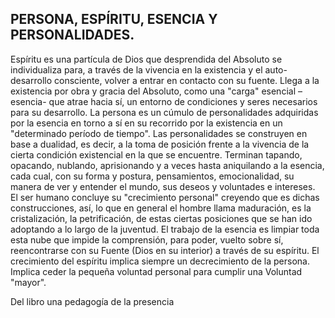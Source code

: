 ## PERSONA, ESPÍRITU, ESENCIA Y PERSONALIDADES.

Espíritu es una partícula de Dios que desprendida del Absoluto se individualiza para, a través de la vivencia en la existencia y el auto-desarrollo consciente, volver a entrar en contacto con su fuente. Llega a la existencia por obra y gracia del Absoluto, como una "carga" esencial –esencia- que atrae hacia sí, un entorno de condiciones y seres necesarios para su desarrollo.
La persona es un cúmulo de personalidades adquiridas por la esencia en torno a sí en su recorrido por la existencia en un "determinado período de tiempo".
Las personalidades se construyen en base a dualidad, es decir, a la toma de posición frente a la vivencia de la cierta condición existencial en la que se encuentre. Terminan tapando, opacando, nublando, aprisionando y a veces hasta aniquilando a la esencia, cada cual, con su forma y postura, pensamientos, emocionalidad, su manera de ver y entender el mundo, sus deseos y voluntades e intereses.<br>
 El ser humano concluye su "crecimiento personal" creyendo que es dichas construcciones, así, lo que en general el hombre llama maduración, es la cristalización, la petrificación, de estas ciertas posiciones que se han ido adoptando a lo largo de la juventud. El trabajo de la esencia es limpiar toda esta nube que impide la comprensión, para poder, vuelto sobre sí, reencontrarse con su Fuente (Dios en su interior) a través de su espíritu.
El crecimiento del espíritu implica siempre un decrecimiento de la persona.
Implica ceder la pequeña voluntad personal para cumplir una Voluntad "mayor".

Del libro una pedagogía de la presencia